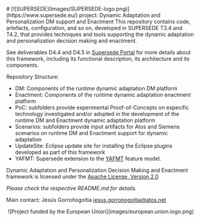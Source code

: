 <link rel="shortcut icon" type="image/png" href="images/favicon.png">
# [![SUPERSEDE](images/SUPERSEDE-logo.png)](https://www.supersede.eu/) project: Dynamic Adaptation and Personalization DM support and Enactment
This repository contains code, artefacts, configuration, and so on, developed in SUPERSEDE T3.4 and T4.2, that provides techniques and tools supporting the dynamic adaptation and personalization decision making and enactment.

See deliverables D4.4 and D4.5 in [Supersede Portal](https://www.supersede.eu/) for more details about this framework, including its functional description, its architecture and its components.

Repository Structure:
- DM: Components of the runtime dynamic adaptation DM platform
- Enactment: Components of the runtime dynamic adaptation enactment platform
- PoC: subfolders provide experimental Proof-of-Concepts on especific technology investigated and/or adopted in the development of the runtime DM and Enactment dynamic adaptation platform
- Scenarios: subfolders provide input artifacts for Atos and Siemens scenarios on runtime DM and Enactment support for dynamic adaptation
- UpdateSite: Eclipse update site for installing the Eclipse plugins developed as part of this framework
- YAFMT: Supersede extension to the [YAFMT](https://bitbucket.org/jpikl/yafmt/wiki/Home) feature model.

Dynamic Adaptation and Personalization Decision Making and Enactment framework is licensed under the [Apache License, Version 2.0](http://www.apache.org/licenses/LICENSE-2.0)

*Please check the respective README.md for details.*

Main contact: Jesús Gorroñogoitia <jesus.gorronogoitia@atos.net>

<center>![Project funded by the European Union](images/european.union.logo.png)</center>
